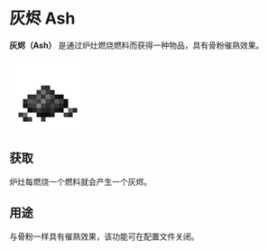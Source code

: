 # 灰烬 Ash

**灰烬（Ash）**
是通过炉灶燃烧燃料而获得一种物品，具有骨粉催熟效果。

![灰烬（可能是草木灰）](../.gitbook/assets/blocks-items/ash.png)

## 获取

炉灶每燃烧一个燃料就会产生一个灰烬。

## 用途

与骨粉一样具有催熟效果，该功能可在配置文件关闭。

